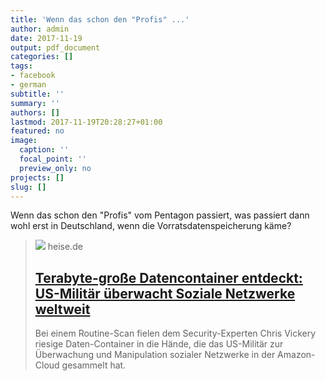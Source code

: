 ```yaml
---
title: 'Wenn das schon den "Profis" ...'
author: admin
date: 2017-11-19
output: pdf_document
categories: []
tags:
- facebook
- german
subtitle: ''
summary: ''
authors: []
lastmod: 2017-11-19T20:28:27+01:00
featured: no
image:
  caption: ''
  focal_point: ''
  preview_only: no
projects: []
slug: []
---
```

Wenn das schon den "Profis" vom Pentagon passiert, was passiert dann wohl erst in Deutschland, wenn die Vorratsdatenspeicherung käme?
> [![](https://heise.cloudimg.io/bound/1200x1200/q85.png-lossy-85.webp-lossy-85.foil1/_www-heise-de_/imgs/18/2/3/1/9/9/6/1/Coalition_Nations-a9f06f620f7a9557.png)](https://www.heise.de/newsticker/meldung/Terabyte-grosse-Datencontainer-entdeckt-US-Militaer-ueberwacht-Soziale-Netzwerke-weltweit-3893569.html)
> heise.de
> ## [Terabyte-große Datencontainer entdeckt: US-Militär überwacht Soziale Netzwerke weltweit](https://www.heise.de/newsticker/meldung/Terabyte-grosse-Datencontainer-entdeckt-US-Militaer-ueberwacht-Soziale-Netzwerke-weltweit-3893569.html)
>
>Bei einem Routine-Scan fielen dem Security-Experten Chris Vickery riesige Daten-Container in die Hände, die das US-Militär zur Überwachung und Manipulation sozialer Netzwerke in der Amazon-Cloud gesammelt hat.


